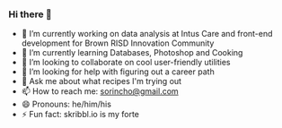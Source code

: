 ### Hi there 👋

- 🔭 I’m currently working on data analysis at Intus Care and front-end development for Brown RISD Innovation Community
- 🌱 I’m currently learning Databases, Photoshop and Cooking
- 👯 I’m looking to collaborate on cool user-friendly utilities
- 🤔 I’m looking for help with figuring out a career path
- 💬 Ask me about what recipes I'm trying out
- 📫 How to reach me: sorincho@gmail.com
- 😄 Pronouns: he/him/his
- ⚡ Fun fact: skribbl.io is my forte

